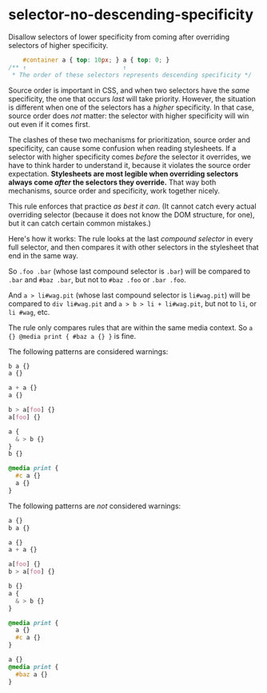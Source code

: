 # selector-no-descending-specificity

Disallow selectors of lower specificity from coming after overriding selectors of higher specificity.

```css
    #container a { top: 10px; } a { top: 0; }
/** ↑                           ↑
 * The order of these selectors represents descending specificity */
```

Source order is important in CSS, and when two selectors have the *same* specificity, the one that occurs *last* will take priority. However, the situation is different when one of the selectors has a *higher* specificity. In that case, source order does *not* matter: the selector with higher specificity will win out even if it comes first.

The clashes of these two mechanisms for prioritization, source order and specificity, can cause some confusion when reading stylesheets. If a selector with higher specificity comes *before* the selector it overrides, we have to think harder to understand it, because it violates the source order expectation. **Stylesheets are most legible when overriding selectors always come *after* the selectors they override.** That way both mechanisms, source order and specificity, work together nicely.

This rule enforces that practice *as best it can*. (It cannot catch every actual overriding selector (because it does not know the DOM structure, for one), but it can catch certain common mistakes.)

Here's how it works: The rule looks at the last *compound selector* in every full selector, and then compares it with other selectors in the stylesheet that end in the same way.

So `.foo .bar` (whose last compound selector is `.bar`) will be compared to `.bar` and `#baz .bar`, but not to `#baz .foo` or `.bar .foo`.

And `a > li#wag.pit` (whose last compound selector is `li#wag.pit`) will be compared to `div li#wag.pit` and `a > b > li + li#wag.pit`, but not to `li`, or `li #wag`, etc.

The rule only compares rules that are within the same media context. So `a {} @media print { #baz a {} }` is fine.

The following patterns are considered warnings:

```css
b a {}
a {}
```

```css
a + a {}
a {}
```

```css
b > a[foo] {}
a[foo] {}
```

```css
a {
  & > b {}
}
b {}
```

```css
@media print {
  #c a {}
  a {}
}
```

The following patterns are *not* considered warnings:

```css
a {}
b a {}
```

```css
a {}
a + a {}
```

```css
a[foo] {}
b > a[foo] {}
```

```css
b {}
a {
  & > b {}
}
```

```css
@media print {
  a {}
  #c a {}
}
```

```css
a {}
@media print {
  #baz a {}
}
```

